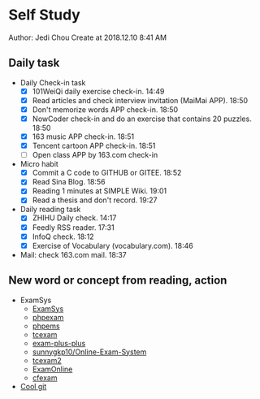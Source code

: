 # Self Study

Author: Jedi Chou
Create at 2018.12.10 8:41 AM

## Daily task

* Daily Check-in task
  -[x] 101WeiQi daily exercise check-in. 14:49
  -[x] Read articles and check interview invitation (MaiMai APP). 18:50
  -[x] Don't memorize words APP check-in. 18:50
  -[x] NowCoder check-in and do an exercise that contains 20 puzzles. 18:50
  -[x] 163 music APP check-in. 18:51
  -[x] Tencent cartoon APP check-in. 18:51
  -[ ] Open class APP by 163.com check-in

* Micro habit
  -[x] Commit a C code to GITHUB or GITEE. 18:52
  -[x] Read Sina Blog. 18:56
  -[x] Reading 1 minutes at SIMPLE Wiki. 19:01
  -[x] Read a thesis and don't record. 19:27

* Daily reading task
  -[x] ZHIHU Daily check. 14:17
  -[x] Feedly RSS reader. 17:31
  -[x] InfoQ check. 18:12
  -[x] Exercise of Vocabulary (vocabulary.com). 18:46

* Mail: check 163.com mail. 18:37

## New word or concept from reading, action

* ExamSys
  * [ExamSys](https://github.com/lrx0014/ExamSys)
  * [phpexam](https://sourceforge.net/projects/phpexam/)
  * [phpems](https://github.com/phpems/phpems)
  * [tcexam](https://www.oschina.net/p/tcexam/)
  * [exam-plus-plus](https://www.oschina.net/p/exam-plus-plus)
  * [sunnygkp10/Online-Exam-System](https://github.com/sunnygkp10/Online-Exam-System-)
  * [tcexam2](https://tcexam.org/)
  * [ExamOnline](https://github.com/wepeng/ExamOnline)
  * [cfexam](https://github.com/cforth/cfexam)
* [Cool git](https://learngitbranching.js.org/?demo)
